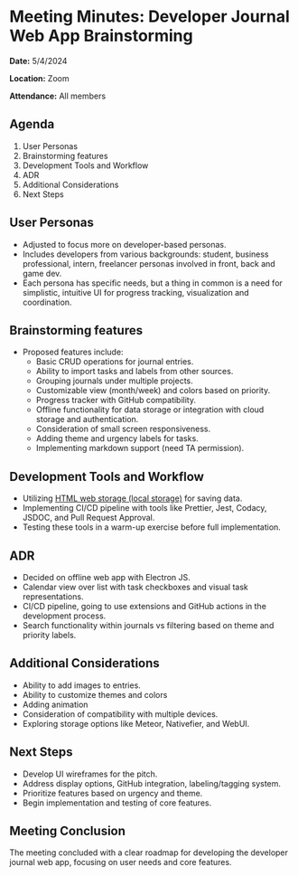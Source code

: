 # Meeting Minutes: Developer Journal Web App Brainstorming

**Date:** 5/4/2024

**Location:** Zoom

**Attendance:** All members

## Agenda

1. User Personas
2. Brainstorming features
3. Development Tools and Workflow
4. ADR
5. Additional Considerations
6. Next Steps

## User Personas

- Adjusted to focus more on developer-based personas.
- Includes developers from various backgrounds: student, business professional, intern, freelancer personas involved in front, back and game dev.
- Each persona has specific needs, but a thing in common is a need for simplistic, intuitive UI for progress tracking, visualization and coordination.

## Brainstorming features

- Proposed features include:
  - Basic CRUD operations for journal entries.
  - Ability to import tasks and labels from other sources.
  - Grouping journals under multiple projects.
  - Customizable view (month/week) and colors based on priority.
  - Progress tracker with GitHub compatibility.
  - Offline functionality for data storage or integration with cloud storage and authentication.
  - Consideration of small screen responsiveness.
  - Adding theme and urgency labels for tasks.
  - Implementing markdown support (need TA permission).

## Development Tools and Workflow

- Utilizing [HTML web storage (local storage)](https://adr.github.io/madr/#create-a-new-adr) for saving data.
- Implementing CI/CD pipeline with tools like Prettier, Jest, Codacy, JSDOC, and Pull Request Approval.
- Testing these tools in a warm-up exercise before full implementation.

## ADR

- Decided on offline web app with Electron JS.
- Calendar view over list with task checkboxes and visual task representations.
- CI/CD pipeline, going to use extensions and GitHub actions in the development process.
- Search functionality within journals vs filtering based on theme and priority labels.

## Additional Considerations

- Ability to add images to entries.
- Ability to customize themes and colors
- Adding animation
- Consideration of compatibility with multiple devices.
- Exploring storage options like Meteor, Nativefier, and WebUI.

## Next Steps

- Develop UI wireframes for the pitch.
- Address display options, GitHub integration, labeling/tagging system.
- Prioritize features based on urgency and theme.
- Begin implementation and testing of core features.

## Meeting Conclusion

The meeting concluded with a clear roadmap for developing the developer journal web app, focusing on user needs and core features.
